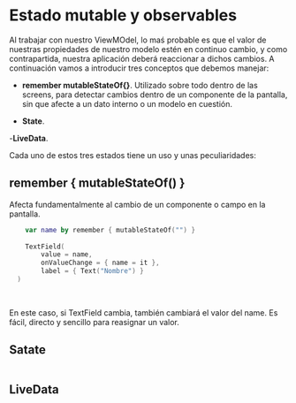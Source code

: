 # Estado mutable y observables

Al trabajar con nuestro ViewMOdel, lo maś probable es que el valor de nuestras propiedades de nuestro modelo estén en continuo cambio, y como contrapartida, nuestra aplicación deberá reaccionar a dichos cambios. A continuación vamos a introducir tres conceptos que debemos manejar:

- **remember mutableStateOf{}**. Utilizado sobre todo dentro de las screens, para detectar cambios dentro de un componente de la pantalla, sin que afecte a un dato interno o un modelo en cuestión.

- **State**.

-**LiveData**.

Cada uno de estos tres estados tiene un uso y unas peculiaridades:

## remember { mutableStateOf() }

Afecta fundamentalmente al cambio de un componente o campo en la pantalla.

```kotlin
    var name by remember { mutableStateOf("") }
    
    TextField(
        value = name,
        onValueChange = { name = it },
        label = { Text("Nombre") }
  )
                
               
```

En este caso, si TextField cambia, también cambiará el valor del name. Es fácil, directo y sencillo para reasignar un valor.


## Satate

```kotlin

```


## LiveData

```kotlin

```

